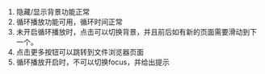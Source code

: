 1. 隐藏/显示背景功能正常
2. 循环播放功能可用，循环时间正常
3. 未开启循环播放时，点击可以切换背景，并且前后如有新的页面需要滑动到下一个。
4. 点击更多按钮可以跳转到文件浏览器页面
5. 循环播放开启时，不可以切换focus，并给出提示
